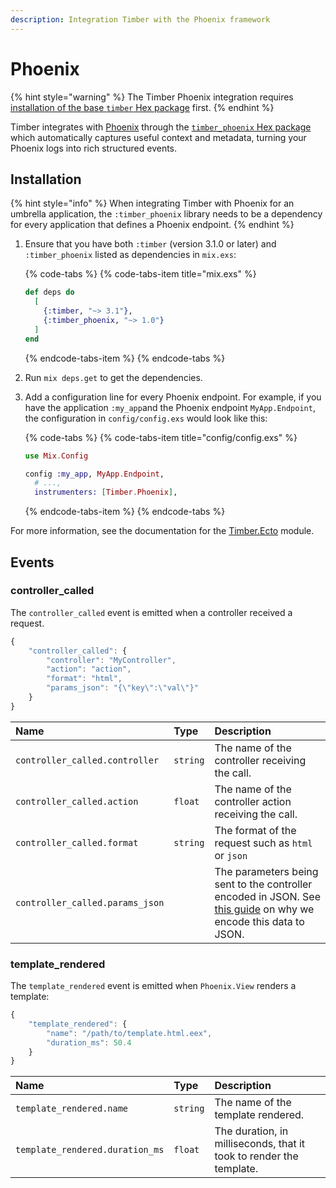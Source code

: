 ```yaml
---
description: Integration Timber with the Phoenix framework
---
```


# Phoenix

{% hint style="warning" %}
The Timber Phoenix integration requires [installation of the base `timber` Hex package](../../#installation) first.
{% endhint %}

Timber integrates with [Phoenix](https://phoenixframework.org/) through the [`timber_phoenix` Hex package](https://hex.pm/packages/timber_phoenix) which automatically captures useful context and metadata, turning your Phoenix logs into rich structured events.

## Installation

{% hint style="info" %}
When integrating Timber with Phoenix for an umbrella application, the `:timber_phoenix` library needs to be a dependency for every application that defines a Phoenix endpoint.
{% endhint %}

1. Ensure that you have both `:timber` \(version 3.1.0 or later\) and `:timber_phoenix` listed as dependencies in `mix.exs`:  


   {% code-tabs %}
   {% code-tabs-item title="mix.exs" %}
   ```elixir
   def deps do
     [
       {:timber, "~> 3.1"},
       {:timber_phoenix, "~> 1.0"}
     ]
   end
   ```
   {% endcode-tabs-item %}
   {% endcode-tabs %}

2. Run `mix deps.get` to get the dependencies.
3. Add a configuration line for every Phoenix endpoint. For example, if you have the application `:my_app`and the Phoenix endpoint `MyApp.Endpoint`, the configuration in `config/config.exs` would look like this:  


   {% code-tabs %}
   {% code-tabs-item title="config/config.exs" %}
   ```elixir
   use Mix.Config

   config :my_app, MyApp.Endpoint,
     # ...,
     instrumenters: [Timber.Phoenix],
   ```
   {% endcode-tabs-item %}
   {% endcode-tabs %}

For more information, see the documentation for the [Timber.Ecto](https://hexdocs.pm/timber_ecto/Timber.Ecto.html) module.

## Events

### controller\_called

The `controller_called` event is emitted when a controller received a request.

```javascript
{
    "controller_called": {
        "controller": "MyController",
        "action": "action",
        "format": "html",
        "params_json": "{\"key\":\"val\"}"
    }
}
```

| Name | Type | Description |
| :--- | :--- | :--- |
| `controller_called.controller` | `string` | The name of the controller receiving the call. |
| `controller_called.action` | `float` | The name of the controller action receiving the call. |
| `controller_called.format` | `string` | The format of the request such as `html` or `json` |
| `controller_called.params_json` |  | The parameters being sent to the controller encoded in JSON. See [this guide](../../../../../guides/structured-logging-best-practices.md#keeping-your-schema-clean) on why we encode this data to JSON. |

### template\_rendered

The `template_rendered` event is emitted when `Phoenix.View` renders a template:

```javascript
{
    "template_rendered": {
        "name": "/path/to/template.html.eex",
        "duration_ms": 50.4
    }
}
```

| Name | Type | Description |
| :--- | :--- | :--- |
| `template_rendered.name` | `string` | The name of the template rendered. |
| `template_rendered.duration_ms` | `float` | The duration, in milliseconds, that it took to render the template. |

